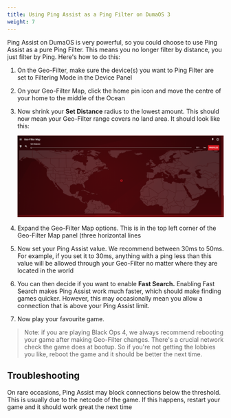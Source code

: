 ```yaml
---
title: Using Ping Assist as a Ping Filter on DumaOS 3
weight: 7
---
```


Ping Assist on DumaOS is very powerful, so you could choose to use Ping Assist as a pure Ping Filter. This means you no longer filter by distance, you just filter by Ping. Here's how to do this:

1. On the Geo-Filter, make sure the device(s) you want to Ping Filter are set to Filtering Mode in the Device Panel

2. On your Geo-Filter Map, click the home pin icon and move the centre of your home to the middle of the Ocean

3. Now shrink your **Set Distance** radius to the lowest amount. This should now mean your Geo-Filter range covers no land area. It should look like this:
   
   ![ss7nqkcDaFz6snKwYLQEfJ12N8dVb8vzUg.png](using-ping-assist-as-a-ping-filter/ss7nqkcDaFz6snKwYLQEfJ12N8dVb8vzUg.png)

4. Expand the Geo-Filter Map options. This is in the top left corner of the Geo-Filter Map panel (three horizontal lines

5. Now set your Ping Assist value. We recommend between 30ms to 50ms. For example, if you set it to 30ms, anything with a ping less than this value will be allowed through your Geo-Filter no matter where they are located in the world

6. You can then decide if you want to enable **Fast Search.** Enabling Fast Search makes Ping Assist work much faster, which should make finding games quicker. However, this may occasionally mean you allow a connection that is above your Ping Assist limit.

7. Now play your favourite game.

> Note: if you are playing Black Ops 4, we always recommend rebooting your game after making Geo-Filter changes. There's a crucial network check the game does at bootup. So if you're not getting the lobbies you like, reboot the game and it should be better the next time.

## Troubleshooting

On rare occasions, Ping Assist may block connections below the threshold. This is usually due to the netcode of the game. If this happens, restart your game and it should work great the next time
